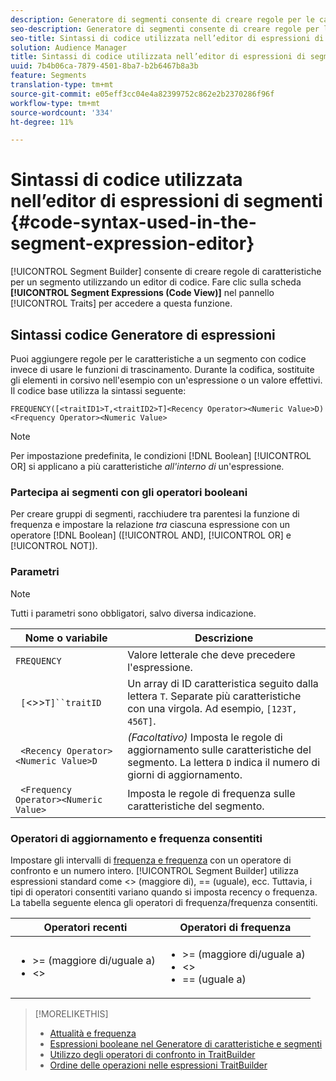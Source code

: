 ```yaml
---
description: Generatore di segmenti consente di creare regole per le caratteristiche di un segmento utilizzando un editor di codice. Fate clic sulla scheda Espressioni segmento (vista Codice) nel pannello Caratteristiche per accedere a questa funzione.
seo-description: Generatore di segmenti consente di creare regole per le caratteristiche di un segmento utilizzando un editor di codice. Fate clic sulla scheda Espressioni segmento (vista Codice) nel pannello Caratteristiche per accedere a questa funzione.
seo-title: Sintassi di codice utilizzata nell’editor di espressioni di segmenti
solution: Audience Manager
title: Sintassi di codice utilizzata nell’editor di espressioni di segmenti
uuid: 7b4b06ca-7879-4501-8ba7-b2b6467b8a3b
feature: Segments
translation-type: tm+mt
source-git-commit: e05eff3cc04e4a82399752c862e2b2370286f96f
workflow-type: tm+mt
source-wordcount: '334'
ht-degree: 11%

---
```



# Sintassi di codice utilizzata nell’editor di espressioni di segmenti {#code-syntax-used-in-the-segment-expression-editor}

[!UICONTROL Segment Builder] consente di creare regole di caratteristiche per un segmento utilizzando un editor di codice. Fare clic sulla scheda **[!UICONTROL Segment Expressions (Code View)]** nel pannello [!UICONTROL Traits] per accedere a questa funzione.

## Sintassi codice Generatore di espressioni

Puoi aggiungere regole per le caratteristiche a un segmento con codice invece di usare le funzioni di trascinamento. Durante la codifica, sostituite gli elementi in corsivo nell&#39;esempio con un&#39;espressione o un valore effettivi. Il codice base utilizza la sintassi seguente:

```
FREQUENCY([<traitID1>T,<traitID2>T]<Recency Operator><Numeric Value>D)
<Frequency Operator><Numeric Value>
```

>[!NOTE]
>
>Per impostazione predefinita, le condizioni [!DNL Boolean] [!UICONTROL OR] si applicano a più caratteristiche *all&#39;interno di* un&#39;espressione.

### Partecipa ai segmenti con gli operatori booleani

Per creare gruppi di segmenti, racchiudere tra parentesi la funzione di frequenza e impostare la relazione *tra* ciascuna espressione con un operatore [!DNL Boolean] ([!UICONTROL AND], [!UICONTROL OR] e [!UICONTROL NOT]).

### Parametri

>[!NOTE]
>
>Tutti i parametri sono obbligatori, salvo diversa indicazione.

| Nome o variabile | Descrizione |
|---|---|
| `FREQUENCY` | Valore letterale che deve precedere l&#39;espressione. |
| ` [`&lt;>>`T]``traitID` | Un array di ID caratteristica seguito dalla lettera `T`. Separate più caratteristiche con una virgola. Ad esempio, `[123T, 456T]`. |
| ` <Recency Operator><Numeric Value>D` | *(Facoltativo)* Imposta le regole di aggiornamento sulle caratteristiche del segmento. La lettera `D` indica il numero di giorni di aggiornamento. |
| ` <Frequency Operator><Numeric Value>` | Imposta le regole di frequenza sulle caratteristiche del segmento. |

### Operatori di aggiornamento e frequenza consentiti

Impostare gli intervalli di [frequenza e frequenza](../../features/segments/recency-and-frequency.md) con un operatore di confronto e un numero intero. [!UICONTROL Segment Builder] utilizza espressioni standard come  &lt;> (maggiore di), == (uguale), ecc. Tuttavia, i tipi di operatori consentiti variano quando si imposta recency o frequenza. La tabella seguente elenca gli operatori di frequenza/frequenza consentiti.

<table id="table_2F92617CB472442BA5639E24DB4E43D3"> 
 <thead> 
  <tr> 
   <th colname="col1" class="entry"> Operatori recenti </th> 
   <th colname="col2" class="entry"> Operatori di frequenza </th> 
  </tr> 
 </thead>
 <tbody> 
  <tr> 
   <td colname="col1"> 
    <ul id="ul_66D11A34097648A997BA5C6CCC38503A"> 
     <li id="li_EA0B607E58834E62B427C0B7626C2BD1">&gt;= (maggiore di/uguale a) </li> 
     <li id="li_CFE3D2DBEF424093A0497A70324D5B31">&lt;&gt; </li> 
    </ul> </td> 
   <td colname="col2"> 
    <ul id="ul_A5A38BCD71B844F0B5FB28256069F87E"> 
     <li id="li_EA17C353214E4C2EA2B70169C94A2E53">&gt;= (maggiore di/uguale a) </li> 
     <li id="li_87CE5CCC6B44446BB2FD0AAD47712368">&lt;&gt; </li> 
     <li id="li_7E922AEF3A524E78A18A9F6ECBF7460B">== (uguale a) </li> 
    </ul> </td> 
  </tr> 
 </tbody> 
</table>

>[!MORELIKETHIS]
>
>* [Attualità e frequenza](../../features/segments/recency-and-frequency.md)
>* [Espressioni booleane nel Generatore di caratteristiche e segmenti](../../reference/boolean-expressions-tsb.md)
>* [Utilizzo degli operatori di confronto in TraitBuilder](../../features/traits/trait-comparison-operators.md)
>* [Ordine delle operazioni nelle espressioni TraitBuilder](../../features/traits/trait-operator-precedence.md)

